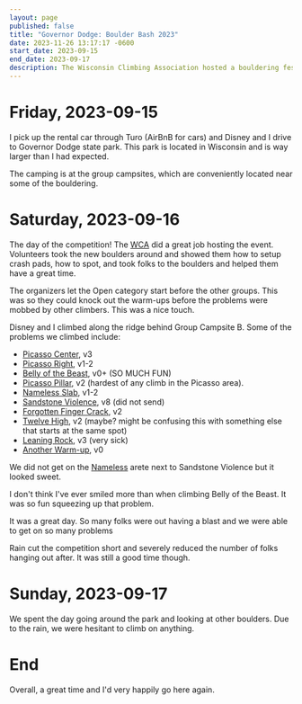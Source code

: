 ```yaml
---
layout: page
published: false
title: "Governor Dodge: Boulder Bash 2023"
date: 2023-11-26 13:17:17 -0600
start_date: 2023-09-15
end_date: 2023-09-17
description: The Wisconsin Climbing Association hosted a bouldering festival / competition at Governor Dodge park. It was great!
---
```


# Friday, 2023-09-15

I pick up the rental car through Turo (AirBnB for cars) and Disney and I drive to Governor Dodge state park.
This park is located in Wisconsin and is way larger than I had expected.

The camping is at the group campsites, which are conveniently located near some of the bouldering.

# Saturday, 2023-09-16

The day of the competition!
The [WCA](https://www.wiclimbers.com/) did a great job hosting the event.
Volunteers took the new boulders around and showed them how to setup crash pads, how to spot, and took folks to the boulders and helped them have a great time.

The organizers let the Open category start before the other groups.
This was so they could knock out the warm-ups before the problems were mobbed by other climbers.
This was a nice touch.

Disney and I climbed along the ridge behind Group Campsite B.
Some of the problems we climbed include:

- [Picasso Center](https://www.mountainproject.com/route/105879090/picasso-center), v3
- [Picasso Right](https://www.mountainproject.com/route/105879085/picasso-right), v1-2
- [Belly of the Beast](https://www.mountainproject.com/route/106223219/belly-of-the-beast), v0+ (SO MUCH FUN)
- [Picasso Pillar](https://www.mountainproject.com/route/106247919/picasso-pillar), v2 (hardest of any climb in the Picasso area).
- [Nameless Slab](https://www.mountainproject.com/route/106290794/nameless-slab), v1-2
- [Sandstone Violence](https://www.mountainproject.com/route/105879049/sandstone-violence), v8 (did not send)
- [Forgotten Finger Crack](https://www.mountainproject.com/route/106443767/forgotten-finger-crack), v2
- [Twelve High](https://www.mountainproject.com/route/105879044/twelve-high), v2 (maybe? might be confusing this with something else that starts at the same spot)
- [Leaning Rock](https://www.mountainproject.com/route/105879039/leaning-rock), v3 (very sick)
- [Another Warm-up](https://www.mountainproject.com/route/106239107/another-warmup), v0

We did not get on the [Nameless](https://www.mountainproject.com/route/105879059/nameless) arete next to Sandstone Violence but it looked sweet.

I don't think I've ever smiled more than when climbing Belly of the Beast.
It was so fun squeezing up that problem.

It was a great day.
So many folks were out having a blast and we were able to get on so many problems

Rain cut the competition short and severely reduced the number of folks hanging out after.
It was still a good time though.

# Sunday, 2023-09-17

We spent the day going around the park and looking at other boulders.
Due to the rain, we were hesitant to climb on anything.

# End

Overall, a great time and I'd very happily go here again.
